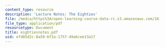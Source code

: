 ```yaml
---
content_type: resource
description: 'Lecture Notes: The Eighties'
file: /media/https%3A/open-learning-course-data-rc.s3.amazonaws.com/16-891j-space-policy-seminar-spring-2003/efd85d2c8a506f3a175749a6cee13a17_eightiesnotes.pdf
file_type: application/pdf
resourcetype: Document
title: eightiesnotes.pdf
uid: efd85d2c-8a50-6f3a-1757-49a6cee13a17
---
```

